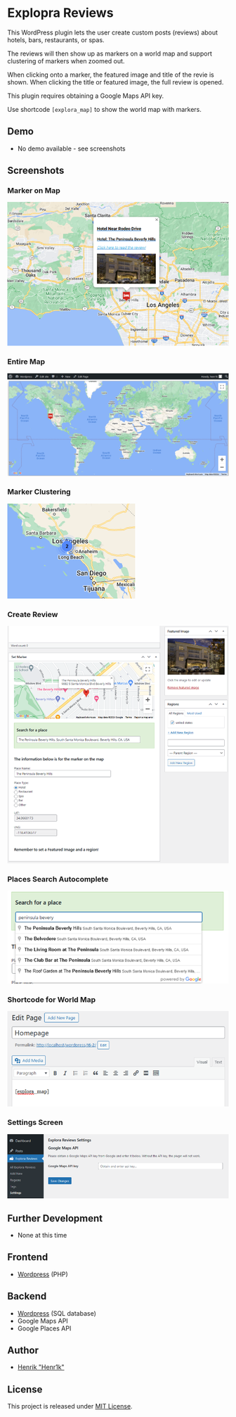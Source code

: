 # Explopra Reviews

This WordPress plugin lets the user create custom posts (reviews) about hotels, bars, restaurants, or spas.

The reviews will then show up as markers on a world map and support clustering of markers when zoomed out.

When clicking onto a marker, the featured image and title of the revie is shown. When clicking the title or featured image, the full review is opened.

This plugin requires obtaining a Google Maps API key.

Use shortcode `[explora_map]` to show the world map with markers.

## Demo
- No demo available - see screenshots

## Screenshots

### Marker on Map
![Marker on Map](/screenshots/detail_map.png?raw=true "Marker on Map")

### Entire Map
![Entire Map](/screenshots/map.png?raw=true "Entire Map")

### Marker Clustering
![Marker Clustering](/screenshots/detail_map_clustering.png?raw=true "Marker Clustering")


### Create Review
![Create Review](/screenshots/create_post.png?raw=true "Create Review")

### Places Search Autocomplete
![Places Search Autocomplete](/screenshots/search_dropdown.png?raw=true "Places Search Autocomplete")

### Shortcode for World Map
![Shortcode for World Map](/screenshots/shortcode.png?raw=true "Shortcode for World Map")

### Settings Screen
![Settings Screen](/screenshots/api_settings.png?raw=true "Settings Screen")


## Further Development
- None at this time

## Frontend
- <a href="https://wordpress.org/" target="_blank">Wordpress</a> (PHP)

## Backend
- <a href="https://wordpress.org/" target="_blank">Wordpress</a> (SQL database)
- Google Maps API
- Google Places API

## Author
- <a href="https://henr1k.com/" target="_blank">Henrik "Henr1k"</a>

## License

This project is released under [MIT License](LICENSE).
